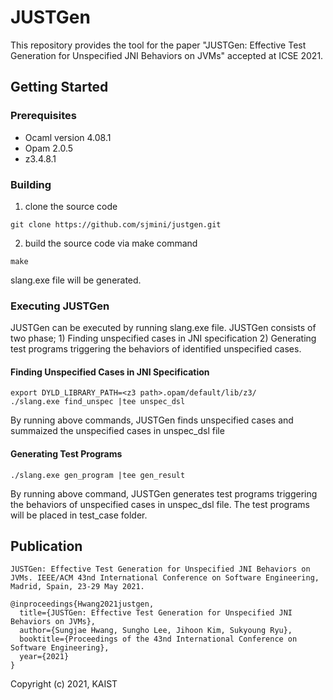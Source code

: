 # JUSTGen 

This repository provides the tool for the paper "JUSTGen: Effective Test Generation for Unspecified JNI Behaviors on JVMs" accepted at ICSE 2021.

## Getting Started

### Prerequisites
* Ocaml version 4.08.1
* Opam 2.0.5
* z3.4.8.1

### Building

1. clone the source code
```
git clone https://github.com/sjmini/justgen.git
```
2. build the source code via make command
```
make
```
slang.exe file will be generated.

### Executing JUSTGen 
JUSTGen can be executed by running slang.exe file.
JUSTGen consists of two phase; 1) Finding unspecified cases in JNI specification 2) Generating test programs triggering the behaviors of identified unspecified cases.

#### Finding Unspecified Cases in JNI Specification

```
export DYLD_LIBRARY_PATH=<z3 path>.opam/default/lib/z3/
./slang.exe find_unspec |tee unspec_dsl
```
By running above commands, JUSTGen finds unspecified cases and summaized the unspecified cases in unspec_dsl file

#### Generating Test Programs

```
./slang.exe gen_program |tee gen_result
```
By running above command, JUSTGen generates test programs triggering the behaviors of unspecified cases in unspec_dsl file.
The test programs will be placed in test_case folder.

## Publication
```
JUSTGen: Effective Test Generation for Unspecified JNI Behaviors on JVMs. IEEE/ACM 43nd International Conference on Software Engineering, Madrid, Spain, 23-29 May 2021.

@inproceedings{Hwang2021justgen,
  title={JUSTGen: Effective Test Generation for Unspecified JNI Behaviors on JVMs},
  author={Sungjae Hwang, Sungho Lee, Jihoon Kim, Sukyoung Ryu},
  booktitle={Proceedings of the 43nd International Conference on Software Engineering},
  year={2021}
}
```

Copyright (c) 2021, KAIST
